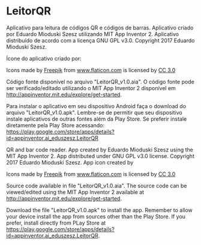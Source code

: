 # LeitorQR
Aplicativo para leitura de códigos QR e códigos de barras. Aplicativo criado por Eduardo Mioduski Szesz utilizando MIT App Inventor 2. Aplicativo distribuído de acordo com  a licença GNU GPL v3.0. Copyright 2017 Eduardo Mioduski Szesz.

Ícone do aplicativo criado por: <div>Icons made by <a href="http://www.freepik.com" title="Freepik">Freepik</a> from <a href="http://www.flaticon.com" title="Flaticon">www.flaticon.com</a> is licensed by <a href="http://creativecommons.org/licenses/by/3.0/" title="Creative Commons BY 3.0" target="_blank">CC 3.0 </a></div>

Código fonte disponível no arquivo "LeitorQR_v1.0.aia". O código fonte pode ser verificado/editado utilizando o MIT App Inventor 2 disponível em http://appinventor.mit.edu/explore/get-started.

Para instalar o aplicativo em seu dispositivo Android faça o download do arquivo "LeitorQR_v1.0.apk". Lembre-se de permitir que seu dispositivo instale aplicativos de outras fontes além da Play Store. Se preferir instale diretamente pela Play Store acessando: https://play.google.com/store/apps/details?id=appinventor.ai_eduszesz.LeitorQR

QR and bar code reader. App created by Eduardo Mioduski Szesz using the MIT App Inventor 2.
App distributed under GNU GPL v3.0 license. Copyright 2017 Eduardo Mioduski Szesz.
App icon created by <div>Icons made by <a href="http://www.freepik.com" title="Freepik">Freepik</a> from <a href="http://www.flaticon.com" title="Flaticon">www.flaticon.com</a> is licensed by <a href="http://creativecommons.org/licenses/by/3.0/" title="Creative Commons BY 3.0" target="_blank">CC 3.0 </a></div>

Source code available in file "LeitorQR_v1.0.aia". The source code can be viewed/edited using the MIT App Inventor 2 available at http://appinventor.mit.edu/explore/get-started.

Download the file "LeitorQR_v1.0.apk" to install the app. Remember to allow your device install the app from sources other than the Play Store. If you prefer, install directly from PLay Store at https://play.google.com/store/apps/details?id=appinventor.ai_eduszesz.LeitorQR.

